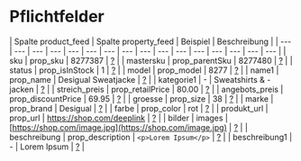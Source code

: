 # Pflichtfelder

| Spalte product\_feed | Spalte property\_feed | Beispiel | Beschreibung |
| --- | --- | --- | --- | --- | --- | --- | --- | --- | --- | --- | --- | --- | --- | --- | --- |
| sku | prop\_sku | 8277387 | [?](https://docs.8select.io/produkt-export/pflichtfelder/pflichtfelder-beispiele#sku-prop_sku) |
| mastersku | prop\_parentSku | 8277480 | [?](https://docs.8select.io/produkt-export/pflichtfelder/pflichtfelder-beispiele#mastersku-prop_parentSku) |
| status | prop\_isInStock | 1 | [?](https://docs.8select.io/produkt-export/pflichtfelder/pflichtfelder-beispiele#status-prop_isInStock) |
| model | prop\_model | 8277 | [?](https://docs.8select.io/produkt-export/pflichtfelder/pflichtfelder-beispiele#model-prop_model) |
| name1 | prop\_name | Desigual Sweatjacke | [?](https://docs.8select.io/produkt-export/pflichtfelder/pflichtfelder-beispiele#name1-prop_name) |
| kategorie1 | - | Sweatshirts & -jacken | [?](https://docs.8select.io/produkt-export/pflichtfelder/pflichtfelder-beispiele#kategorie1) |
| streich\_preis | prop\_retailPrice | 80.00 | [?](https://docs.8select.io/produkt-export/pflichtfelder/pflichtfelder-beispiele#streich_preis-prop_retailPrice) |
| angebots\_preis | prop\_discountPrice | 69.95 | [?](https://docs.8select.io/produkt-export/pflichtfelder/pflichtfelder-beispiele#angebots_preis-prop_discountPrice) |
| groesse | prop\_size | 38 | [?](https://docs.8select.io/produkt-export/pflichtfelder/pflichtfelder-beispiele#groesse-prop_size) |
| marke | prop\_brand | Desigual | [?](https://docs.8select.io/produkt-export/pflichtfelder/pflichtfelder-beispiele#mastermarkesku-prop_brand) |
| farbe | prop\_color | rot | [?](https://docs.8select.io/produkt-export/pflichtfelder/pflichtfelder-beispiele#farbe-prop_color) |
| produkt\_url | prop\_url | https://shop.com/deeplink | [?](https://docs.8select.io/produkt-export/pflichtfelder/pflichtfelder-beispiele#produkt_url-prop_url) |
| bilder | images | [https://shop.com/image.jpg](https://shop.com/image.jpg) | [?](https://docs.8select.io/produkt-export/pflichtfelder/pflichtfelder-beispiele#bilder-images) |
| beschreibung | prop\_description | `<p>Lorem Ipsum</p>` | [?](https://docs.8select.io/produkt-export/pflichtfelder/pflichtfelder-beispiele#beschreibung-prop_description) |
| beschreibung1 | - | Lorem Ipsum | [?](https://docs.8select.io/produkt-export/pflichtfelder/pflichtfelder-beispiele#beschreibung1) |

